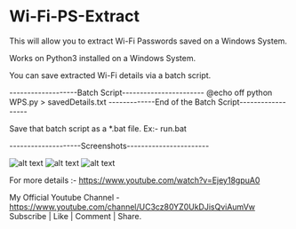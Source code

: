 # Wi-Fi-PS-Extract
This will allow you to extract Wi-Fi Passwords saved on a Windows System.

Works on Python3 installed on a Windows System.

You can save extracted Wi-Fi details via a batch script.

-------------------Batch Script-----------------------
@echo off
python WPS.py > savedDetails.txt
-------------End of the Batch Script------------------

Save that batch script as a *.bat file.
Ex:- run.bat


--------------------Screenshots-----------------------




![alt text](https://i.ibb.co/6s3wyZM/Results.png)
![alt text](https://i.ibb.co/s5LxvX7/Results.png)
![alt text](https://i.ibb.co/KG4hyCL/Results.png)





For more details :- https://www.youtube.com/watch?v=Ejey18gpuA0

My Official Youtube Channel - https://www.youtube.com/channel/UC3cz80YZ0UkDJisQviAumVw
Subscribe | Like | Comment | Share.
